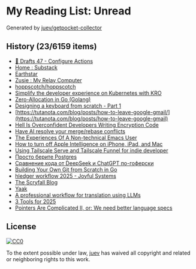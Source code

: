 # My Reading List: Unread

Generated by [juev/getpocket-collector](https://github.com/juev/getpocket-collector)

## History (23/6159 items)

- [📝 Drafts 47 - Configure Actions](https://flohgro.com/blog/%F0%9F%93%9D-drafts-47-configure-actions/)
- [Home : Substack](https://substack.com/home/post/p-156004330)
- [Earthstar](https://earthstar-project.org/)
- [Zusie : My Relay Computer](http://www.nablaman.com/relay/about.php)
- [hoppscotch/hoppscotch](https://github.com/hoppscotch/hoppscotch)
- [Simplify the developer experience on Kubernetes with KRO](https://cloud.google.com/blog/products/containers-kubernetes/introducing-kube-resource-orchestrator)
- [Zero-Allocation in Go (Golang)](https://dev.to/saleh_rahimzadeh/zero-allocation-in-go-golang-237k)
- [Designing a keyboard from scratch - Part 1](https://www.masterzen.fr/2020/05/03/designing-a-keyboard-part-1/)
- [https://tutanota.com/blog/posts/how-to-leave-google-gmail/](https://tutanota.com/blog/posts/how-to-leave-google-gmail)
- [Hell Is Overconfident Developers Writing Encryption Code](https://soatok.blog/2025/01/31/hell-is-overconfident-developers-writing-encryption-code/)
- [Have AI resolve your merge/rebase conflicts](https://sketch.dev/blog/merde)
- [The Experiences Of A Non-technical Emacs User](https://irreal.org/blog/?p=12755)
- [How to turn off Apple Intelligence on iPhone, iPad, and Mac](https://www.asurion.com/connect/tech-tips/turn-off-apple-intelligence/)
- [Using Tailscale Serve and Tailscale Funnel for indie developer](https://maulana.id/soft-dev/2023--10--07--00--using-tailscale-serve-and-tailscale-funnel-for-indie-developer/)
- [Просто берите Postgres](https://grishaev.me/just-use-postgres/)
- [Сравнение кода от DeepSeek и ChatGPT по-гоферски](https://habr.com/ru/articles/878668/)
- [Building Your Own Git from Scratch in Go](https://medium.com/@duggal.sarthak12/building-your-own-git-from-scratch-in-go-01166fcb18ad)
- [hledger workflow 2025 - Joyful Systems](https://joyful.com/hledger+workflow+2025)
- [The Scryfall Blog](https://scryfall.com/blog/the-mtg-wiki-is-now-at-mtg-wiki-hosted-by-scryfall-230)
- [Yaak](https://yaak.app/)
- [A professional workflow for translation using LLMs](https://simonwillison.net/2025/Feb/2/workflow-for-translation/)
- [3 Tools for 2025](http://yosemitesam.ch/3-tools-for-2025/)
- [Pointers Are Complicated II, or: We need better language specs](https://www.ralfj.de/blog/2020/12/14/provenance.html)

## License

[![CC0](https://mirrors.creativecommons.org/presskit/buttons/88x31/svg/cc-zero.svg)](https://creativecommons.org/publicdomain/zero/1.0/)

To the extent possible under law, [juev](https://github.com/juev) has waived all copyright and related or neighboring rights to this work.
